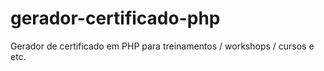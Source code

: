 # gerador-certificado-php
Gerador de certificado em PHP para treinamentos / workshops / cursos e etc. 
